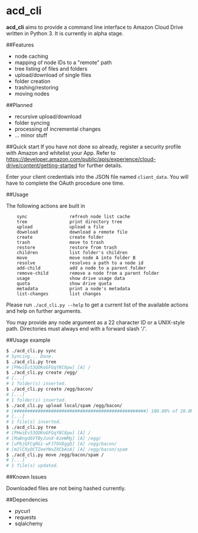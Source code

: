 acd_cli
=======

**acd_cli** aims to provide a command line interface to Amazon Cloud Drive written in Python 3. It is currently in alpha stage.

##Features

 * node caching
 * mapping of node IDs to a "remote" path
 * tree listing of files and folders
 * upload/download of single files 
 * folder creation
 * trashing/restoring
 * moving nodes

##Planned

 * recursive upload/download
 * folder syncing
 * processing of incremental changes
 * ... minor stuff

##Quick start
If you have not done so already, register a security profile with Amazon and whitelist your App. Refer to https://developer.amazon.com/public/apis/experience/cloud-drive/content/getting-started for further details.

Enter your client credentials into the JSON file named `client_data`. You will have to complete the OAuth procedure one time.

##Usage

The following actions are built in

```
    sync                refresh node list cache
    tree                print directory tree
    upload              upload a file
    download            download a remote file
    create              create folder
    trash               move to trash
    restore             restore from trash
    children            list folder's children
    move                move node A into folder B
    resolve             resolves a path to a node id
    add-child           add a node to a parent folder
    remove-child        remove a node from a parent folder
    usage               show drive usage data
    quota               show drive quota
    metadata            print a node's metadata
    list-changes        list changes
```

Please run ```./acd_cli.py --help``` to get a current list of the available actions and help on further arguments.

You may provide any node argument as a 22 character ID or a UNIX-style path. Directories must always end with a forward slash '/'. 

##Usage example

```bash
$ ./acd_cli.py sync
# Syncing... Done.
$ ./acd_cli.py tree
# [PHwiEv53QOKoGFGqYNl8pw] [A] /
$ ./acd_cli.py create /egg/
# [...]
# 1 folder(s) inserted.
$ ./acd_cli.py create /egg/bacon/
# [...]
# 1 folder(s) inserted.
$ ./acd_cli.py upload local/spam /egg/bacon/
# [##################################################] 100.00% of 20.0MiB
# [...]
# 1 file(s) inserted.
$ ./acd_cli.py tree
# [PHwiEv53QOKoGFGqYNl8pw] [A] /
# [MaBngd6VTByJunX-8zeWMg] [A] /egg/
# [uPbjGFCqRGi-wFJTOV8ggQ] [A] /egg/bacon/
# [m2lCXyDCTZeeYWxZXCbAsA] [A] /egg/bacon/spam
$ ./acd_cli.py move /egg/bacon/spam /
# [...]
# 1 file(s) updated.
```


##Known Issues

Downloaded files are not being hashed currently.

##Dependencies
* pycurl
* requests
* sqlalchemy